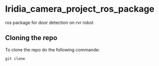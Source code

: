 # Iridia_camera_project_ros_package
ros package for door detection on rvr robot

## Cloning the repo
To clone the repo do the following commande:
```
git clone
```